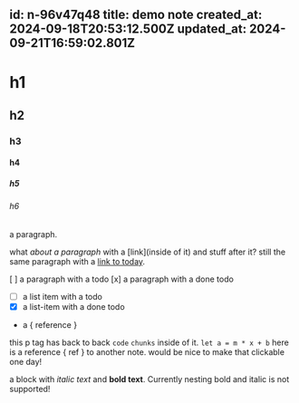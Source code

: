 id: n-96v47q48
title: demo note
created_at: 2024-09-18T20:53:12.500Z
updated_at: 2024-09-21T16:59:02.801Z
---
# h1

## h2 

### h3

#### h4

##### h5

###### h6

a paragraph.

what *about a paragraph* with a [link](inside of it) and stuff after it? still the same paragraph with a [link to today](#today).

[ ] a paragraph with a todo
[x] a paragraph with a done todo

- [ ] a list item with a todo
- [x] a list-item with a done todo

- a { reference }

this p tag has back to back `code` `chunks` inside of it. `let a = m * x + b` here is a reference { ref } to another note. would be nice to make that clickable one day!

a block with *italic text* and **bold text**. Currently nesting bold and italic is not supported!